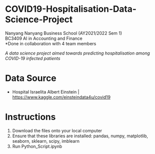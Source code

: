 # COVID19-Hospitalisation-Data-Science-Project
Nanyang Nanyang Business School (AY2021/2022 Sem 1)  
BC3409 AI in Accounting and Finance  
*Done in collaboration with 4 team members  

*A data science project aimed towards predicting hospitalisation among COVID-19 infected patients*
# Data Source  
- Hospital Israelita Albert Einstein | https://www.kaggle.com/einsteindata4u/covid19
# Instructions
1. Download the files onto your local computer
2. Ensure that these libraries are installed: pandas, numpy, matplotlib, seaborn, sklearn, scipy, imblearn
3. Run Python_Script.ipynb 

